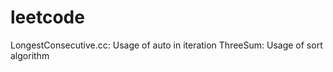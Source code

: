 leetcode
========

LongestConsecutive.cc: Usage of auto in iteration
ThreeSum: Usage of sort algorithm
